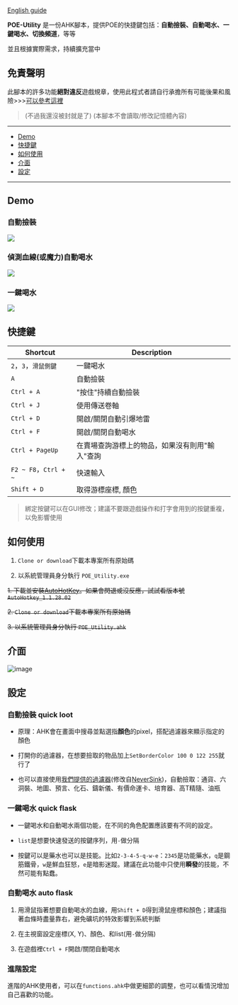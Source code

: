 
[English guide](https://github.com/heyfey/POE_Utility/blob/master/README-EN.md)



**POE-Utility**
是一份AHK腳本，提供POE的快捷鍵包括：**自動撿裝、自動喝水、一鍵喝水、切換頻道**，等等

並且根據實際需求，持續擴充當中



## 免責聲明 

此腳本的許多功能**絕對違反**遊戲規章，使用此程式者請自行承擔所有可能後果和風險>>>[可以參考這裡](https://www.ptt.cc/bbs/PathofExile/M.1536799446.A.BB1.html)

> (不過我還沒被封就是了) (本腳本不會讀取/修改記憶體內容)

---

* [Demo](#Demo)
* [快捷鍵](#快捷鍵)
* [如何使用](#如何使用)
* [介面](#介面)
* [設定](#設定)

---

## Demo

### 自動撿裝
![](https://github.com/heyfey/POE_Utility/blob/master/demo/quick-loot.gif)

### 偵測血線(或魔力)自動喝水
![](https://github.com/heyfey/POE_Utility/blob/master/demo/auto-flask.gif)

### 一鍵喝水
![](https://github.com/heyfey/POE_Utility/blob/master/demo/quick-flask.gif)



## 快捷鍵 

|Shortcut|Description|
|---    |---    |
| `2`，`3`，`滑鼠側鍵`      | 一鍵喝水
| `A`      | 自動撿裝
| `Ctrl + A`      | "按住"持續自動撿裝
| `Ctrl + J`      | 使用傳送卷軸 
| `Ctrl + D`      | 開啟/關閉自動引爆地雷
| `Ctrl + F`      | 開啟/關閉自動喝水
| `Ctrl + PageUp`      | 在賣場查詢游標上的物品，如果沒有則用"輸入"查詢
| `F2 ~ F8`，`Ctrl + ~` | 快速輸入 |
| `Shift + D`      | 取得游標座標, 顏色

> 綁定按鍵可以在GUI修改；建議不要跟遊戲操作和打字會用到的按鍵重複，以免影響使用



## 如何使用

1. `Clone or download`下載本專案所有原始碼

2. 以系統管理員身分執行 `POE_Utility.exe`

~~1. 下載並安裝[AutoHotKey](https://www.autohotkey.com/)。如果會閃退或沒反應，試試看版本號 `AutoHotkey_1.1.28.02`~~

~~2. `Clone or download`下載本專案所有原始碼~~

~~3. 以系統管理員身分執行 `POE_Utility.ahk`~~



## 介面 

![image](https://i.imgur.com/KKYFncG.png)


## 設定

###  自動撿裝 quick loot

+ 原理：AHK會在畫面中搜尋並點選指**顏色**的pixel，搭配過濾器來顯示指定的顏色

+ 打開你的過濾器，在想要撿取的物品加上`SetBorderColor 100 0 122 255`就行了

+ 也可以直接使用[我們提供的過濾器](https://github.com/heyfey/POE_Utility/tree/master/itemfilter)(修改自[NeverSink](https://github.com/NeverSinkDev/NeverSink-Filter))，自動撿取：通貨、六洞裝、地圖、預言、化石、鑄新儀、有價命運卡、培育器、高T精隨、油瓶


### 一鍵喝水 quick flask

+ 一鍵喝水和自動喝水兩個功能，在不同的角色配置應該要有不同的設定。

+ `list`是想要快速發送的按鍵序列，用`-`做分隔

+ 按鍵可以是藥水也可以是技能。比如`2-3-4-5-q-w-e`：`2345`是功能藥水，`q`是鋼筋鐵骨，`w`是鮮血狂怒，`e`是暗影迷蹤。建議在此功能中只使用**瞬發**的技能，不然可能有點蠢。


### 自動喝水 auto flask

1. 用滑鼠指著想要自動喝水的血線，用`Shift + D`得到滑鼠座標和顏色；建議指著血條時盡量靠右，避免礦坑的特效影響到系統判斷

2. 在主視窗設定座標(X, Y)、顏色、和list(用`-`做分隔)

3. 在遊戲裡`Ctrl + F`開啟/關閉自動喝水


### 進階設定 

進階的AHK使用者，可以在`functions.ahk`中做更細節的調整，也可以看情況增加自己喜歡的功能。



